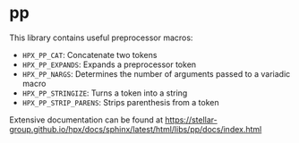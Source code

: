 <!-- Copyright (c) 2018 The STE||AR-Group                                         -->
<!--                                                                              -->
<!-- Distributed under the Boost Software License, Version 1.0. (See accompanying -->
<!-- file LICENSE_1_0.txt or copy at http://www.boost.org/LICENSE_1_0.txt)        -->

# pp

This library contains useful preprocessor macros:
 - `HPX_PP_CAT`: Concatenate two tokens
 - `HPX_PP_EXPANDS`: Expands a preprocessor token
 - `HPX_PP_NARGS`: Determines the number of arguments passed to a variadic macro
 - `HPX_PP_STRINGIZE`: Turns a token into a string
 - `HPX_PP_STRIP_PARENS`: Strips parenthesis from a token

Extensive documentation can be found at
https://stellar-group.github.io/hpx/docs/sphinx/latest/html/libs/pp/docs/index.html
